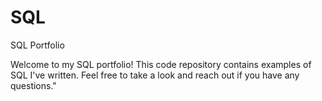 # SQL
SQL Portfolio

Welcome to my SQL portfolio! This code repository contains examples of SQL I've written. Feel free to take a look and reach out if you have any questions."

